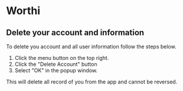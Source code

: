 # Worthi
## Delete your account and information
To delete you account and all user information follow the steps below.
1. Click the menu button on the top right.
2. Click the "Delete Account" button
3. Select "OK" in the popup window.

This will delete all record of you from the app and cannot be reversed.
